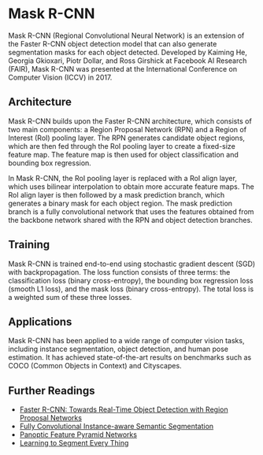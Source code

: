 # Mask R-CNN

Mask R-CNN (Regional Convolutional Neural Network) is an extension of the Faster R-CNN object detection model that can also generate segmentation masks for each object detected. Developed by Kaiming He, Georgia Gkioxari, Piotr Dollar, and Ross Girshick at Facebook AI Research (FAIR), Mask R-CNN was presented at the International Conference on Computer Vision (ICCV) in 2017. 

## Architecture

Mask R-CNN builds upon the Faster R-CNN architecture, which consists of two main components: a Region Proposal Network (RPN) and a Region of Interest (RoI) pooling layer. The RPN generates candidate object regions, which are then fed through the RoI pooling layer to create a fixed-size feature map. The feature map is then used for object classification and bounding box regression. 

In Mask R-CNN, the RoI pooling layer is replaced with a RoI align layer, which uses bilinear interpolation to obtain more accurate feature maps. The RoI align layer is then followed by a mask prediction branch, which generates a binary mask for each object region. The mask prediction branch is a fully convolutional network that uses the features obtained from the backbone network shared with the RPN and object detection branches. 

## Training

Mask R-CNN is trained end-to-end using stochastic gradient descent (SGD) with backpropagation. The loss function consists of three terms: the classification loss (binary cross-entropy), the bounding box regression loss (smooth L1 loss), and the mask loss (binary cross-entropy). The total loss is a weighted sum of these three losses. 

## Applications

Mask R-CNN has been applied to a wide range of computer vision tasks, including instance segmentation, object detection, and human pose estimation. It has achieved state-of-the-art results on benchmarks such as COCO (Common Objects in Context) and Cityscapes. 

## Further Readings

- [Faster R-CNN: Towards Real-Time Object Detection with Region Proposal Networks](https://arxiv.org/abs/1506.01497)
- [Fully Convolutional Instance-aware Semantic Segmentation](https://arxiv.org/abs/1612.03144)
- [Panoptic Feature Pyramid Networks](https://arxiv.org/abs/1901.02446)
- [Learning to Segment Every Thing](https://arxiv.org/abs/1711.10370)
